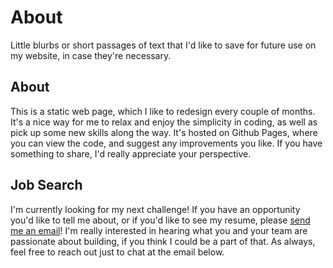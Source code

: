# About
Little blurbs or short passages of text that I'd like to save for future use on my website, in case they're necessary.

## About
This is a static web page, which I like to redesign every couple of months. It's a nice way for me to relax and enjoy the simplicity in coding, as well as pick up some new skills along the way. It's hosted on Github Pages, where you can view the code, and suggest any improvements you like. If you have something to share, I'd really appreciate your perspective.

## Job Search
I'm currently looking for my next challenge! If you have an opportunity you'd like to tell me about, or if you'd like to see my resume, please <a alt="Send Claire an Email about Job Offers"  href="mailto:work@claire.jetzt?subject=Come%20work%20with%20me!&body=Hallo Claire, %0D%0A%0D%0AI clicked the link on your website to send you an email! Let's talk about work. ">send me an email</a>! I'm really interested in hearing what you and your team are passionate about building, if you think I could be a part of that. As always, feel free to reach out just to chat at the email below.
